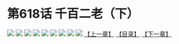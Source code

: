 # 第618话 千百二老（下）
![](https://mhpic.xiaomingtaiji.net/comic/D/斗破苍穹拆分版/618话/1.jpg-zymk.middle.webp)
![](https://mhpic.xiaomingtaiji.net/comic/D/斗破苍穹拆分版/618话/2.jpg-zymk.middle.webp)
![](https://mhpic.xiaomingtaiji.net/comic/D/斗破苍穹拆分版/618话/3.jpg-zymk.middle.webp)
![](https://mhpic.xiaomingtaiji.net/comic/D/斗破苍穹拆分版/618话/4.jpg-zymk.middle.webp)
![](https://mhpic.xiaomingtaiji.net/comic/D/斗破苍穹拆分版/618话/5.jpg-zymk.middle.webp)
![](https://mhpic.xiaomingtaiji.net/comic/D/斗破苍穹拆分版/618话/6.jpg-zymk.middle.webp)
![](https://mhpic.xiaomingtaiji.net/comic/D/斗破苍穹拆分版/618话/7.jpg-zymk.middle.webp)
![](https://mhpic.xiaomingtaiji.net/comic/D/斗破苍穹拆分版/618话/8.jpg-zymk.middle.webp)
![](https://mhpic.xiaomingtaiji.net/comic/D/斗破苍穹拆分版/618话/9.jpg-zymk.middle.webp)
[【上一章】](./617.md)
[【目录】](./README.md)
[【下一章】](./619.md)

